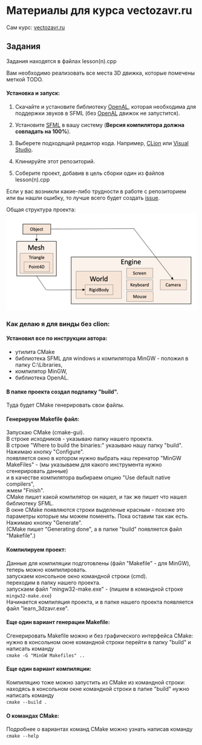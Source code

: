 # Материалы для курса vectozavr.ru

Сам курс: [vectozavr.ru](https://vectozavr.ru)

## Задания

Задания находятся в файлах lesson(n).cpp

Вам необходимо реализовать все места 3D движка, которые помечены меткой TODO.

<h4>Установка и запуск:</h4>

1) Скачайте и установите библиотеку [OpenAL](https://openal.org/downloads/), которая необходима для поддержки звуков в SFML (без [OpenAL](https://openal.org/downloads/) движок не запустится).


2) Установите [SFML](https://www.sfml-dev.org/download.php) в вашу систему (<b>Версия компилятора должна совпадать на 100%</b>).


2) Выберете подходящий редактор кода. Например, [CLion](https://www.jetbrains.com/clion/) или [Visual Studio](https://visualstudio.microsoft.com/ru/).
     

3) Клинируйте этот репозиторий.
    

4) Соберите проект, добавив в цель сборки один из файлов lesson(n).cpp

Если у вас возникли какие-либо трудности в работе с репозиторием или вы нашли ошибку, то лучше всего будет создать [issue](https://docs.github.com/en/issues/tracking-your-work-with-issues/creating-an-issue).

Общая структура проекта:
![Project demonstration](img/structure.png)




### Как делаю я для винды без clion:

#### Установил все по инструкции автора:
* утилита CMake
* библиотека SFML для windows и компилятора MinGW - положил в папку C:\Libraries,
* компилятор MinGW,
* библиотека OpenAL.


#### В папке проекта создал подпапку "build".<br>
Туда будет CMake генерировать свои файлы.

#### Генерируем Makefile файл:
Запускаю CMake (cmake-gui).<br>
В строке исходников - указываю папку нашего проекта.<br>
В строке "Where to build the binaries:" указываю нашу папку "build".<br>
Нажимаю кнопку "Configure". <br>
     появляется окно в котором нужно выбрать наш геренатор "MinGW MakeFiles" - (мы указываем для какого инструмента нужно сгенерировать данные)<br>
      и в качестве компилятора выбираем опцию "Use default native compilers",<br>
      жмем "Finish".<br>
     CMake пишет какой компилятор он нашел, и так же пишет что нашел библиотеку SFML. <br>
     В окне CMake появляются строки выделеные красным - похоже это параметры которые мы можем поменять. Пока оставим так как есть.<br>
Нажимаю кнопку "Generate". <br>
     (CMake пишет "Generating done", а в папке "build" появляется файл "Makefile".)<br>

#### Компилируем проект:
Данные для компиляции подготовлены (файл "Makefile" - для MinGW), теперь можно компилировать.<br>
запускаем консольное окно командной строки (cmd).<br>
переходим в папку нашего проекта. <br>
запускаем файл "mingw32-make.exe" - (пишем в командной строке `mingw32-make.exe`)<br>
Начинается компиляция проекта, и в папке нашего проекта появляется файл "learn_3dzavr.exe".<br>

#### Еще один вариант генерации Makefile:
Сгенерировать Makefile можно и без графического интерфейса CMake:<br>
нужно в консольном окне командной строки перейти в папку "build" и написать команду <br>
`cmake -G "MinGW Makefiles" ..`<br>

#### Еще один вариант компиляции:
Компиляцию тоже можно запустить из CMake из командной строки:<br>
находясь в консольном окне командной строки в папке "build" нужно написать команду<br>
`cmake --build .`<br>

#### О командах CMake:
Подробнее о вариантах команд CMake можно узнать написав команду <br>
`cmake --help`<br>








